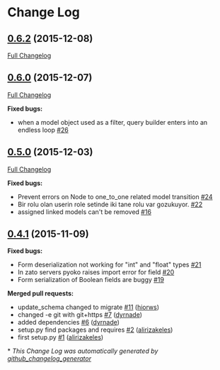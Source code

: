 # Change Log

## [0.6.2](https://github.com/zetaops/pyoko/tree/0.6.2) (2015-12-08)
[Full Changelog](https://github.com/zetaops/pyoko/compare/0.6.0...0.6.2)

## [0.6.0](https://github.com/zetaops/pyoko/tree/0.6.0) (2015-12-07)
[Full Changelog](https://github.com/zetaops/pyoko/compare/0.5.0...0.6.0)

**Fixed bugs:**

- when a model object used as a filter, query builder enters into an endless loop [\#26](https://github.com/zetaops/pyoko/issues/26)

## [0.5.0](https://github.com/zetaops/pyoko/tree/0.5.0) (2015-12-03)
[Full Changelog](https://github.com/zetaops/pyoko/compare/0.4.1...0.5.0)

**Fixed bugs:**

- Prevent errors on Node to one\_to\_one related model transition [\#24](https://github.com/zetaops/pyoko/issues/24)
- Bir rolu olan userin role setinde iki tane rolu var gozukuyor. [\#22](https://github.com/zetaops/pyoko/issues/22)
- assigned linked models can't be removed  [\#16](https://github.com/zetaops/pyoko/issues/16)

## [0.4.1](https://github.com/zetaops/pyoko/tree/0.4.1) (2015-11-09)
**Fixed bugs:**

- Form deserialization not working for "int" and "float" types [\#21](https://github.com/zetaops/pyoko/issues/21)
- In zato servers pyoko raises import error for field [\#20](https://github.com/zetaops/pyoko/issues/20)
- Form serialization of Boolean fields are buggy [\#19](https://github.com/zetaops/pyoko/issues/19)

**Merged pull requests:**

- update\_schema changed to migrate [\#11](https://github.com/zetaops/pyoko/pull/11) ([hiorws](https://github.com/hiorws))
- changed -e git with git+https [\#7](https://github.com/zetaops/pyoko/pull/7) ([dyrnade](https://github.com/dyrnade))
- added dependencies [\#6](https://github.com/zetaops/pyoko/pull/6) ([dyrnade](https://github.com/dyrnade))
- setup.py find packages and requires [\#2](https://github.com/zetaops/pyoko/pull/2) ([alirizakeles](https://github.com/alirizakeles))
- first setup.py [\#1](https://github.com/zetaops/pyoko/pull/1) ([alirizakeles](https://github.com/alirizakeles))



\* *This Change Log was automatically generated by [github_changelog_generator](https://github.com/skywinder/Github-Changelog-Generator)*